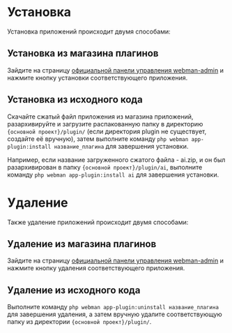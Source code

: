 # Установка

Установка приложений происходит двумя способами:

## Установка из магазина плагинов
Зайдите на страницу [официальной панели управления webman-admin](https://www.workerman.net/plugin/82) и нажмите кнопку установки соответствующего приложения.

## Установка из исходного кода
Скачайте сжатый файл приложения из магазина приложений, разархивируйте и загрузите распакованную папку в директорию `{основной проект}/plugin/` (если директория plugin не существует, создайте её вручную), затем выполните команду `php webman app-plugin:install название_плагина` для завершения установки.

Например, если название загруженного сжатого файла - ai.zip, и он был разархивирован в папку `{основной проект}/plugin/ai`, выполните команду `php webman app-plugin:install ai` для завершения установки.

# Удаление

Также удаление приложений происходит двумя способами:

## Удаление из магазина плагинов
Зайдите на страницу [официальной панели управления webman-admin](https://www.workerman.net/plugin/82) и нажмите кнопку удаления соответствующего приложения.

## Удаление из исходного кода
Выполните команду `php webman app-plugin:uninstall название_плагина` для завершения удаления, а затем вручную удалите соответствующую папку из директории `{основной проект}/plugin/`.

